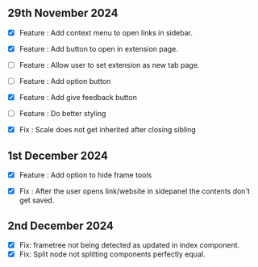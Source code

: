 ## 29th November 2024
- [x] Feature : Add context menu to open links in sidebar.
- [x] Feature : Add button to open in extension page.
- [ ] Feature : Allow user to set extension as new tab page.
- [ ] Feature : Add option button
- [x] Feature : Add give feedback button
- [ ] Feature : Do better styling
- [x] Fix : Scale does not get inherited after closing sibling


## 1st December 2024
- [x] Feature : Add option to hide frame tools
- [x] Fix : After the user opens link/website in sidepanel the contents don't get saved.


## 2nd December 2024
- [x] Fix: frametree not being detected as updated in index component. 
- [x] Fix: Split node not splitting components perfectly equal.
